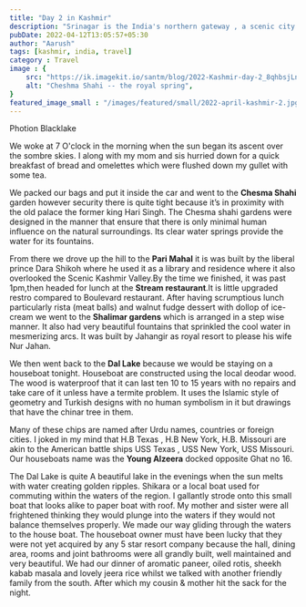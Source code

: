 ```yaml
---
title: "Day 2 in Kashmir"
description: "Srinagar is the India's northern gateway , a scenic city bustling in culture, tradition and modern elegance "
pubDate: 2022-04-12T13:05:57+05:30
author: "Aarush"
tags: [kashmir, india, travel]
category : Travel
image : {
    src: "https://ik.imagekit.io/santm/blog/2022-Kashmir-day-2_8qhbsjLny.webp",
    alt: "Cheshma Shahi -- the royal spring",
}
featured_image_small : "/images/featured/small/2022-april-kashmir-2.jpg"
---
```

Photion Blacklake


We woke at 7 O'clock in the morning when the sun began its ascent over the sombre skies. I along with my mom and sis hurried down for a quick breakfast of bread and omelettes which were flushed down my gullet with some tea. 

We packed our bags and put it inside the car and went to the **Chesma Shahi** garden however security there is quite tight because it’s in proximity with the old palace the former king Hari Singh. The Chesma shahi gardens were designed in the manner that ensure that there is only minimal human influence on the natural surroundings. Its clear water springs provide the water for its fountains. 

From there we drove up the hill to the **Pari Mahal** it is was built by the liberal prince Dara Shikoh where he used it as a library and residence where it also overlooked the Scenic Kashmir Valley.By the time we finished, it was past 1pm,then headed for lunch at the **Stream restaurant**.It is little upgraded restro compared to Boulevard restaurant.  After having scrumptious lunch particularly rista (meat balls) and walnut fudge dessert with dollop of ice-cream we went to the **Shalimar gardens** which is arranged in  a step wise manner. It also had very beautiful fountains that sprinkled the cool water in mesmerizing arcs. It was built by Jahangir as royal resort to please his wife Nur Jahan. 

We then went  back to the **Dal Lake** because we would be staying on a houseboat  tonight. Houseboat are constructed using the local deodar wood. The wood is waterproof that it can last ten 10 to 15 years with no repairs and take care of it unless have a termite problem. It uses the Islamic style of geometry and Turkish designs with no human symbolism in it but drawings that have the chinar tree in them. 

Many of these chips are named after Urdu names, countries or foreign cities. I joked in my mind that H.B Texas , H.B New York, H.B. Missouri are akin to the American battle ships  USS Texas , USS New York, USS Missouri. Our houseboats name was the **Young Alzeera** docked opposite Ghat no 16. 

The Dal Lake is quite A beautiful lake in the evenings when the sun melts with water creating golden ripples. Shikara or a local boat used for commuting within the waters of the region. I gallantly strode onto this small boat that looks alike to paper boat with roof. My mother and sister were all frightened thinking they would plunge into the waters if they would not balance themselves properly. We made our way gliding through the waters to the house boat. The houseboat owner must have been lucky that they were not  yet acquired by any 5 star resort company because the hall, dining area, rooms and joint bathrooms were all grandly built, well maintained and very beautiful. We had our dinner of aromatic paneer, oiled rotis, sheekh kabab masala and lovely jeera rice whilst we talked with another friendly family from the south. After which my cousin & mother hit the sack for the night.


